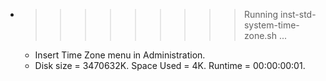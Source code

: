 * >>>>>>>>> Running inst-std-system-time-zone.sh ...
  * Insert Time Zone menu in Administration.
  * Disk size = 3470632K. Space Used = 4K. Runtime = 00:00:00:01.
